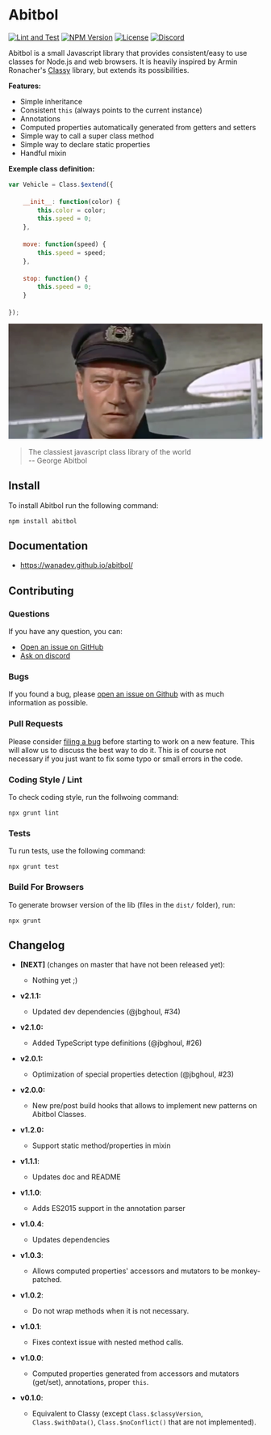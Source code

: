 # Abitbol

[![Lint and Test](https://github.com/wanadev/abitbol/actions/workflows/node-ci.yml/badge.svg)](https://github.com/wanadev/abitbol/actions/workflows/node-ci.yml)
[![NPM Version](http://img.shields.io/npm/v/abitbol.svg?style=flat)](https://www.npmjs.com/package/abitbol)
[![License](http://img.shields.io/npm/l/abitbol.svg?style=flat)](https://github.com/wanadev/abitbol/blob/master/LICENSE)
[![Discord](https://img.shields.io/badge/chat-Discord-8c9eff?logo=discord&logoColor=ffffff)](https://discord.gg/BmUkEdMuFp)


Abitbol is a small Javascript library that provides consistent/easy to use
classes for Node.js and web browsers. It is heavily inspired by  Armin
Ronacher's [Classy][] library, but extends its possibilities.

**Features:**

* Simple inheritance
* Consistent `this` (always points to the current instance)
* Annotations
* Computed properties automatically generated from getters and setters
* Simple way to call a super class method
* Simple way to declare static properties
* Handful mixin

**Exemple class definition:**

```javascript
var Vehicle = Class.$extend({

    __init__: function(color) {
        this.color = color;
        this.speed = 0;
    },

    move: function(speed) {
        this.speed = speed;
    },

    stop: function() {
        this.speed = 0;
    }

});
```

![George Abitbol](./doc/images/george-abitbol.jpg)

> The classiest javascript class library of the world<br />
> -- George Abitbol


## Install

To install Abitbol run the following command:

    npm install abitbol


## Documentation

* https://wanadev.github.io/abitbol/


## Contributing

### Questions

If you have any question, you can:

* [Open an issue on GitHub][gh-issue]
* [Ask on discord][discord]

### Bugs

If you found a bug, please [open an issue on Github][gh-issue] with as much information as possible.

### Pull Requests

Please consider [filing a bug][gh-issue] before starting to work on a new feature. This will allow us to discuss the best way to do it. This is of course not necessary if you just want to fix some typo or small errors in the code.

### Coding Style / Lint

To check coding style, run the follwoing command:

    npx grunt lint

### Tests

Tu run tests, use the following command:

    npx grunt test

### Build For Browsers

To generate browser version of the lib (files in the `dist/` folder), run:

    npx grunt


[gh-issue]: https://github.com/wanadev/abitbol/issues
[discord]: https://discord.gg/BmUkEdMuFp


## Changelog

* **[NEXT]** (changes on master that have not been released yet):

    * Nothing yet ;)

* **v2.1.1:**

    * Updated dev dependencies (@jbghoul, #34)

* **v2.1.0:**

    * Added TypeScript type definitions (@jbghoul, #26)

* **v2.0.1:**

    * Optimization of special properties detection (@jbghoul, #23)

* **v2.0.0:**

    * New pre/post build hooks that allows to implement new patterns on Abitbol Classes.

* **v1.2.0:**

    * Support static method/properties in mixin

* **v1.1.1**:

    * Updates doc and README

* **v1.1.0**:

    * Adds ES2015 support in the annotation parser

* **v1.0.4**:

    * Updates dependencies

* **v1.0.3**:

    * Allows computed properties' accessors and mutators to be monkey-patched.

* **v1.0.2**:

    * Do not wrap methods when it is not necessary.

* **v1.0.1**:

    * Fixes context issue with nested method calls.

* **v1.0.0**:

    * Computed properties generated from accessors and mutators (get/set), annotations, proper `this`.

* **v0.1.0**:

    * Equivalent to Classy (except `Class.$classyVersion`, `Class.$withData()`, `Class.$noConflict()` that are not implemented).


[Classy]: https://github.com/mitsuhiko/classy
[dl-zip]: https://github.com/wanadev/abitbol/archive/master.zip
